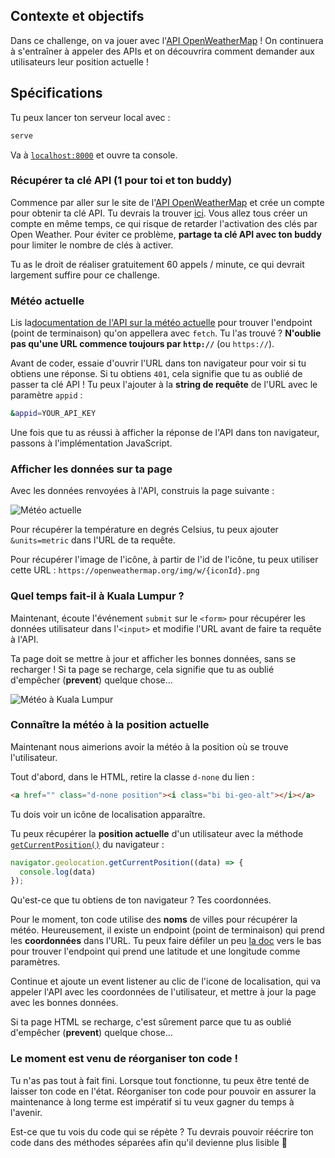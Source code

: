 ## Contexte et objectifs

Dans ce challenge, on va jouer avec l'[API OpenWeatherMap](https://openweathermap.org/) ! On continuera à s'entraîner à appeler des APIs et on découvrira comment demander aux utilisateurs leur position actuelle  !

## Spécifications

Tu peux lancer ton serveur local avec :

```bash
serve
```

Va à [`localhost:8000`](http://localhost:8000/) et ouvre ta console.

### Récupérer ta clé API (1 pour toi et ton buddy)

Commence par aller sur le site de l'[API OpenWeatherMap](https://home.openweathermap.org) et crée un compte pour obtenir ta clé API. Tu devrais la trouver [ici](https://home.openweathermap.org/api_keys). Vous allez tous créer un compte en même temps, ce qui risque de retarder l'activation des clés par Open Weather. Pour éviter ce problème, **partage ta clé API avec ton buddy** pour limiter le nombre de clés à activer.

Tu as le droit de réaliser gratuitement 60 appels / minute, ce qui devrait largement suffire pour ce challenge.

### Météo actuelle

Lis la[documentation de l'API sur la météo actuelle](https://openweathermap.org/current) pour trouver l'endpoint (point de terminaison) qu'on appellera avec `fetch`. Tu l'as trouvé ? **N'oublie pas qu'une URL commence toujours par `http://`** (ou `https://`).

Avant de coder, essaie d'ouvrir l'URL dans ton navigateur pour voir si tu obtiens une réponse. Si tu obtiens `401`, cela signifie que tu as oublié de passer ta clé API ! Tu peux l'ajouter à la **string de requête** de l'URL avec le paramètre `appid` :

```bash
&appid=YOUR_API_KEY
```

Une fois que tu as réussi à afficher la réponse de l'API dans ton navigateur, passons à l'implémentation JavaScript.

### Afficher les données sur ta page

Avec les données renvoyées à l'API, construis la page suivante :

![Météo actuelle](https://raw.githubusercontent.com/lewagon/fullstack-images/master/frontend/weather_api.png)

Pour récupérer la température en degrés Celsius, tu peux ajouter `&units=metric` dans l'URL de ta requête.

Pour récupérer l'image de l'icône, à partir de l'id de l'icône, tu peux utiliser cette URL : `https://openweathermap.org/img/w/{iconId}.png`

### Quel temps fait-il à Kuala Lumpur ?

Maintenant, écoute l'événement `submit` sur le `<form>` pour récupérer les données utilisateur dans l'`<input>` et modifie l'URL avant de faire ta requête à l'API.

Ta page doit se mettre à jour et afficher les bonnes données, sans se recharger ! Si ta page se recharge, cela signifie que tu as oublié d'empêcher (**prevent**) quelque chose...

![Météo à Kuala Lumpur](https://raw.githubusercontent.com/lewagon/fullstack-images/master/frontend/weather_in_kuala_lumpur.png)

### Connaître la météo à la position actuelle

Maintenant nous aimerions avoir la météo à la position où se trouve l'utilisateur.

Tout d'abord, dans le HTML, retire la classe `d-none` du lien :

```html
<a href="" class="d-none position"><i class="bi bi-geo-alt"></i></a>
```

Tu dois voir un icône de localisation apparaître.

Tu peux récupérer la **position actuelle** d'un utilisateur avec la méthode [`getCurrentPosition()`](https://developer.mozilla.org/en-US/docs/Web/API/Geolocation/getCurrentPosition) du navigateur :

```javascript
navigator.geolocation.getCurrentPosition((data) => {
  console.log(data)
});
```

Qu'est-ce que tu obtiens de ton navigateur ? Tes coordonnées.

Pour le moment, ton code utilise des **noms** de villes pour récupérer la météo. Heureusement, il existe un endpoint (point de terminaison) qui prend les **coordonnées** dans l'URL. Tu peux faire défiler un peu [la doc](https://openweathermap.org/current) vers le bas pour trouver l'endpoint qui prend une latitude et une longitude comme paramètres.

Continue et ajoute un event listener au clic de l'icone de localisation, qui va appeler l'API avec les coordonnées de l'utilisateur, et mettre à jour la page avec les bonnes données.

Si ta page HTML se recharge, c'est sûrement parce que tu as oublié d'empêcher (**prevent**) quelque chose...

### Le moment est venu de réorganiser ton code !

Tu n'as pas tout à fait fini. Lorsque tout fonctionne, tu peux être tenté de laisser ton code en l'état. Réorganiser ton code pour pouvoir en assurer la maintenance à long terme est impératif si tu veux gagner du temps à l'avenir.

Est-ce que tu vois du code qui se répète ? Tu devrais pouvoir réécrire ton code dans des méthodes séparées afin qu'il devienne plus lisible 🙌
